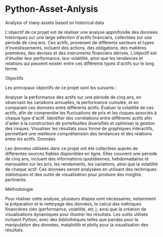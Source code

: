 # Python-Asset-Anlysis
Analysis of many assets based on historical data


L'objectif de ce projet est de réaliser une analyse approfondie des données historiques sur une large sélection d'actifs financiers, collectées sur une période de cinq ans. Ces actifs, provenant de différents secteurs et types d'investissements, incluent des actions, des obligations, des matières premières, des devises et des instruments financiers dérivés. L'objectif est d'étudier leur performance, leur volatilité, ainsi que les tendances et relations qui peuvent exister entre ces différents types d'actifs sur le long terme.

Objectifs

Les principaux objectifs de ce projet sont les suivants :

Analyser la performance des actifs sur une période de cinq ans, en observant les variations annuelles, la performance cumulée, et en comparant ces données entre différents actifs.
Évaluer la volatilité de ces actifs, afin de comprendre les fluctuations de prix et les risques associés à chaque type d'actif.
Identifier des corrélations entre différents actifs afin d'aider à la construction de portefeuilles diversifiés et optimiser la gestion des risques.
Visualiser les résultats sous forme de graphiques interactifs, permettant une meilleure compréhension des tendances et des relations entre les actifs.
Données

Les données utilisées dans ce projet ont été collectées auprès de différentes sources fiables disponibles en ligne. Elles couvrent une période de cinq ans, incluant des informations quotidiennes, hebdomadaires et mensuelles sur les prix, les rendements, les variations, ainsi que la volatilité de chaque actif. Ces données seront analysées en utilisant des techniques statistiques et des outils de visualisation pour produire des insights pertinents.

Méthodologie

Pour réaliser cette analyse, plusieurs étapes sont nécessaires, notamment la préparation et le nettoyage des données, le calcul des métriques financières clés (performance, volatilité, etc.), ainsi que la création de visualisations dynamiques pour illustrer les résultats. Les outils utilisés incluent Python, avec des bibliothèques telles que pandas pour la manipulation des données, matplotlib et plotly pour la visualisation des résultats.
